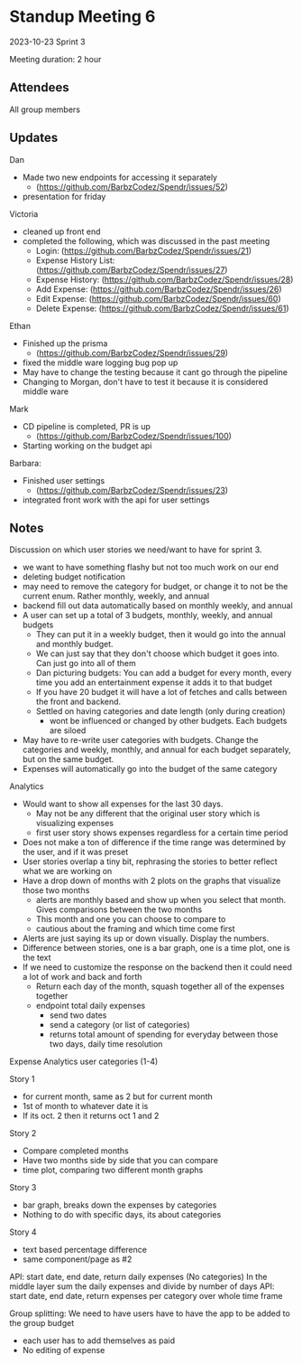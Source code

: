 # Standup Meeting 6

2023-10-23
Sprint 3

Meeting duration: 2 hour

## Attendees

All group members

## Updates

Dan

- Made two new endpoints for accessing it separately
  - (<https://github.com/BarbzCodez/Spendr/issues/52>)
- presentation for friday

Victoria

- cleaned up front end
- completed the following, which was discussed in the past meeting
  - Login: (<https://github.com/BarbzCodez/Spendr/issues/21>)
  - Expense History List: (<https://github.com/BarbzCodez/Spendr/issues/27>)
  - Expense History: (<https://github.com/BarbzCodez/Spendr/issues/28>)
  - Add Expense: (<https://github.com/BarbzCodez/Spendr/issues/26>)
  - Edit Expense: (<https://github.com/BarbzCodez/Spendr/issues/60>)
  - Delete Expense: (<https://github.com/BarbzCodez/Spendr/issues/61>)

Ethan

- Finished up the prisma
  - (<https://github.com/BarbzCodez/Spendr/issues/29>)
- fixed the middle ware logging bug pop up
- May have to change the testing because it cant go through the pipeline
- Changing to Morgan, don't have to test it because it is considered middle ware

Mark

- CD pipeline is completed, PR is up
  - (<https://github.com/BarbzCodez/Spendr/issues/100>)
- Starting working on the budget api

Barbara:

- Finished user settings
  - (<https://github.com/BarbzCodez/Spendr/issues/23>)
- integrated front work with the api for user settings

## Notes

Discussion on which user stories we need/want to have for sprint 3.

- we want to have something flashy but not too much work on our end
- deleting budget notification
- may need to remove the category for budget, or change it to not be the current enum. Rather monthly, weekly, and annual
- backend fill out data automatically based on monthly weekly, and annual
- A user can set up a total of 3 budgets, monthly, weekly, and annual budgets
  - They can put it in a weekly budget, then it would go into the annual and monthly budget.
  - We can just say that they don't choose which budget it goes into. Can just go into all of them
  - Dan picturing budgets: You can add a budget for every month, every time you add an entertainment expense it adds it to that budget
  - If you have 20 budget it will have a lot of fetches and calls between the front and backend.
  - Settled on having categories and date length (only during creation)
    - wont be influenced or changed by other budgets. Each budgets are siloed
- May have to re-write user categories with budgets. Change the categories and weekly, monthly, and annual for each budget separately, but on the same budget.
- Expenses will automatically go into the budget of the same category

Analytics

- Would want to show all expenses for the last 30 days.
  - May not be any different that the original user story which is visualizing expenses
  - first user story shows expenses regardless for a certain time period
- Does not make a ton of difference if the time range was determined by the user, and if it was preset
- User stories overlap a tiny bit, rephrasing the stories to better reflect what we are working on
- Have a drop down of months with 2 plots on the graphs that visualize those two months
  - alerts are monthly based and show up when you select that month. Gives comparisons between the two months
  - This month and one you can choose to compare to
  - cautious about the framing and which time come first
- Alerts are just saying its up or down visually. Display the numbers.
- Difference between stories, one is a bar graph, one is a time plot, one is the text
- If we need to customize the response on the backend then it could need a lot of work and back and forth
  - Return each day of the month, squash together all of the expenses together
  - endpoint total daily expenses
    - send two dates
    - send a category (or list of categories)
    - returns total amount of spending for everyday between those two days, daily time resolution

Expense Analytics user categories (1-4)

Story 1

- for current month, same as 2 but for current month
- 1st of month to whatever date it is
- If its oct. 2 then it returns oct 1 and 2

Story 2

- Compare completed months
- Have two months side by side that you can compare
- time plot, comparing two different month graphs

Story 3

- bar graph, breaks down the expenses by categories
- Nothing to do with specific days, its about categories

Story 4

- text based percentage difference
- same component/page as #2

API: start date, end date, return daily expenses (No categories)
In the middle layer sum the daily expenses and divide by number of days
API: start date, end date, return expenses per category over whole time frame

Group splitting:
We need to have users have to have the app to be added to the group budget

- each user has to add themselves as paid
- No editing of expense
